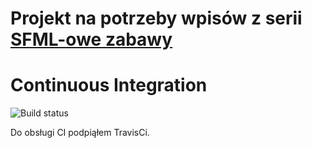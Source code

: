 # Projekt na potrzeby wpisów z serii [SFML-owe zabawy](http://cpp-polska.pl/tag/sfmlowe%20zabawy)

# Continuous Integration

![Build status](https://api.travis-ci.org/CppPolska/MarioEdit.svg?branch=master)

Do obsługi CI podpiąłem TravisCi.